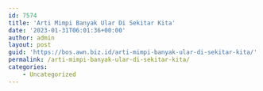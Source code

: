 ```yaml
---
id: 7574
title: 'Arti Mimpi Banyak Ular Di Sekitar Kita'
date: '2023-01-31T06:01:36+00:00'
author: admin
layout: post
guid: 'https://bos.awn.biz.id/arti-mimpi-banyak-ular-di-sekitar-kita/'
permalink: /arti-mimpi-banyak-ular-di-sekitar-kita/
categories:
    - Uncategorized
---
```


